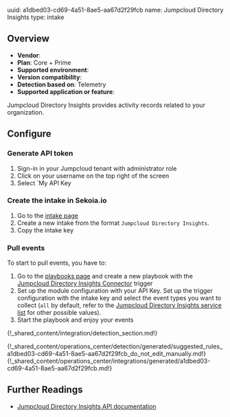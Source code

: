 uuid: a1dbed03-cd69-4a51-8ae5-aa67d2f29fcb
name: Jumpcloud Directory Insights
type: intake


## Overview
- **Vendor**:
- **Plan**: Core + Prime
- **Supported environment**:
- **Version compatibility**:
- **Detection based on**: Telemetry
- **Supported application or feature**:

Jumpcloud Directory Insights provides activity records related to your organization.




## Configure

### Generate API token

1. Sign-in in your Jumpcloud tenant with administrator role
2. Click on your username on the top right of the screen 
3. Select `My API Key

### Create the intake in Sekoia.io

1. Go to the [intake page](https://app.sekoia.io/operations/intakes) 
2. Create a new intake from the format `Jumpcloud Directory Insights`. 
3. Copy the intake key

### Pull events

To start to pull events, you have to:

1. Go to the [playbooks page](https://app.sekoia.io/operations/playbooks) and create a new playbook with the [Jumpcloud Directory Insights Connector](../../../automate/library/jumpcloud-directory-insights.md) trigger
2. Set up the module configuration with your API Key. Set up the trigger configuration with the intake key and select the event types you want to collect (`all` by default, refer to the [Jumpcloud Directory Insights service list](https://docs.jumpcloud.com/api/insights/directory/1.0/index.html#section/Using-the-Directory-Insights-API/JSON-POST-Request-Body) for other possible values).
3. Start the playbook and enjoy your events


{!_shared_content/integration/detection_section.md!}

{!_shared_content/operations_center/detection/generated/suggested_rules_a1dbed03-cd69-4a51-8ae5-aa67d2f29fcb_do_not_edit_manually.md!}
{!_shared_content/operations_center/integrations/generated/a1dbed03-cd69-4a51-8ae5-aa67d2f29fcb.md!}

## Further Readings

- [Jumpcloud Directory Insights API documentation](https://docs.jumpcloud.com/api/insights/directory/1.0/index.html)
